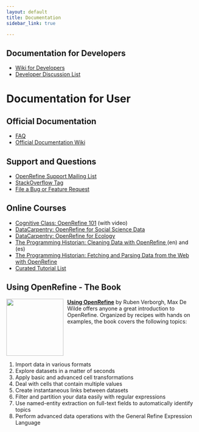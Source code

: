 ```yaml
---
layout: default
title: Documentation
sidebar_link: true

---
```



<h2 id="documentation-for-developers">Documentation for Developers</h2>
<ul>
  <li><a href="https://github.com/OpenRefine/OpenRefine/wiki/Documentation-For-Developers">Wiki for Developers</a></li>
  <li><a href="https://groups.google.com/forum/?fromgroups#!forum/openrefine-dev">Developer Discussion List</a></li>
</ul>



<div id="content">
  <h1 id="documentation-for-user">Documentation for User</h1>

<h2 id="official-documentation">Official Documentation</h2>
<ul>
  <li><a href="https://github.com/OpenRefine/OpenRefine/wiki/FAQ">FAQ</a></li>
  <li><a href="https://github.com/OpenRefine/OpenRefine/wiki/">Official Documentation Wiki</a></li>
</ul>

<h2 id="support">Support and Questions</h2>
<ul>
  <li><a href="http://groups.google.com/group/openrefine/">OpenRefine Support Mailing List</a></li>
  <li><a href="https://stackoverflow.com/questions/tagged/openrefine">StackOverflow Tag</a></li>
  <li><a href="https://github.com/OpenRefine/OpenRefine/issues?milestone=&amp;page=1&amp;state=open">File a Bug or Feature Request</a></li>
</ul>

<h2 id="datacarpentry">Online Courses</h2>
<ul>
  <li><a href="https://cognitiveclass.ai/courses/introduction-to-openrefine/">Cognitive Class: OpenRefine 101</a> (with video)</strong>
  <li><a href="https://datacarpentry.org/openrefine-socialsci/">DataCarpentry: OpenRefine for Social Science Data</a></li>
  <li><a href="https://datacarpentry.org/OpenRefine-ecology-lesson/">DataCarpentry: OpenRefine for Ecology</a></li>
  <li><a href="https://programminghistorian.org/en/lessons/cleaning-data-with-openrefine">The Programming Historian: Cleaning Data with OpenRefine </a>(en) and (es)</strong></li>
  <li><a href="https://programminghistorian.org/en/lessons/fetch-and-parse-data-with-openrefine">The Programming Historian: Fetching and Parsing Data from the Web with OpenRefine</a></strong></li>
  <li><a href="https://github.com/OpenRefine/OpenRefine/wiki/External-Resources">Curated Tutorial List</a></strong></li>  
  
</ul>
<h2 id="using-openrefine---the-book">Using OpenRefine - The Book</h2>
<div style="float: left ; margin-right: 10px"><img src="https://raw.github.com/OpenRefine/openrefine.github.com/master/images/using-openrefine.jpg" width="150" /></div>

<p><strong><a href="http://www.packtpub.com/openrefine-guide-for-data-analysis-and-linking-dataset-to-the-web/book">Using OpenRefine</a></strong> by Ruben Verborgh, Max De Wilde offers anyone a great introduction to OpenRefine. Organized by recipes with hands on examples, the book covers the following topics:</p>
<br>
<br>
<br>
<br>
<ol>
  <li>Import data in various formats</li>
  <li>Explore datasets in a matter of seconds</li>
  <li>Apply basic and advanced cell transformations</li>
  <li>Deal with cells that contain multiple values</li>
  <li>Create instantaneous links between datasets</li>
  <li>Filter and partition your data easily with regular expressions</li>
  <li>Use named-entity extraction on full-text fields to automatically identify topics</li>
  <li>Perform advanced data operations with the General Refine Expression Language</li>
</ol>
